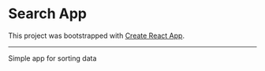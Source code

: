 # Search App

This project was bootstrapped with [Create React App](https://github.com/facebook/create-react-app).
***
Simple app for sorting data
